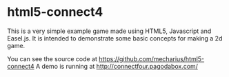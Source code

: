 html5-connect4
==============

This is a very simple example game made using HTML5, Javascript and Easel.js.  It is intended to demonstrate some basic concepts for making a 2d game.

You can see the source code at https://github.com/mecharius/html5-connect4
A demo is running at http://connectfour.pagodabox.com/